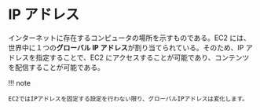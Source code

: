 # IP アドレス

インターネットに存在するコンピュータの場所を示すものである。EC2 には、世界中に１つの**グローバル IP アドレス**が割り当てられている。そのため、IP アドレスを指定することで、EC2 にアクセスすることが可能であり、コンテンツを配信することが可能である。

!!! note

    EC2ではIPアドレスを固定する設定を行わない限り、グローバルIPアドレスは変化します。
